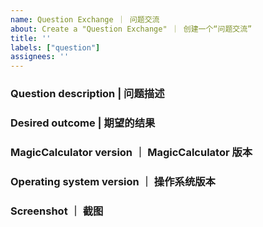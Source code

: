 ```yaml
---
name: Question Exchange ｜ 问题交流
about: Create a "Question Exchange" ｜ 创建一个“问题交流”
title: ''
labels: ["question"]
assignees: ''
---
```


<!-- 请填写以下这些问题。 | Please fill in these questions. -->

### Question description | 问题描述

### Desired outcome | 期望的结果

### MagicCalculator version ｜ MagicCalculator 版本

### Operating system version ｜ 操作系统版本

### Screenshot ｜ 截图

